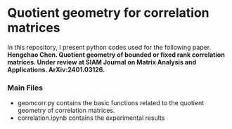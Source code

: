 # Quotient geometry for correlation matrices
In this repository, I present python codes used for the following paper. **Hengchao Chen. Quotient geometry of bounded or fixed rank correlation matrices. Under review at SIAM Journal on Matrix Analysis and Applications. ArXiv:2401.03126.**

### Main Files

- geomcorr.py contains the basic functions related to the quotient geometry of correlation matrices.
- correlation.ipynb contains the experimental results

